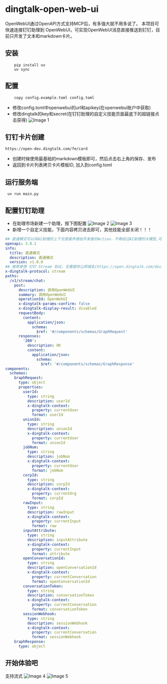 # dingtalk-open-web-ui
OpenWebUI通过OpenAPI方式支持MCP后，有多强大就不用多说了。
本项目可快速连接钉钉助理到 OpenWebUI，可实现OpenWebUI消息直接推送到钉钉，目前只开发了文本和markdown卡片。
## 安装
``` shell
    pip install uv
    uv sync
```
## 配置
```
    copy config.example.toml config.toml
```
* 修改config.toml中openwebui的url和apikey(在openwebui账户中获取)
* 修改dingtalk的key和secret(在钉钉助理的自定义技能页面最底下的超链接点击获得)
![Image 1](images/7483B15B730874A9909A147E4755E5A3.png)

## 钉钉卡片创建
    https://open-dev.dingtalk.com/fe/card
* 创建时候使用最基础的markdown模板即可，然后点击右上角的保存、发布
* 返回到卡片列表拷贝卡片模板ID, 加入到config.toml

## 运行服务端
``` shell
 uv run main.py
```
## 配置钉钉助理
* 在助理市场新建一个助理，按下图配置
![Image 2](images/60F62209D1AEE3B03F36F727CCEBBC11.png)
![Image 3](images/251A6B51AE77E566D764E78C583C9C62.png)
* 新增一个自定义技能，下面内容拷贝进去即可，其他技能全部关闭！！！
``` yaml
## 直通模式可以将AI助理的上下文直接传递给开发者的Action，不再经过AI助理的大模型,可参考文档(https://opensource.dingtalk.com/developerpedia/docs/explore/tutorials/assistant_ability/passthrough_mode/java/intro)
openapi: 3.0.1
info:
  title: 直通模式
  description: 直通模式
  version: v1.0.0
## 推荐使用 钉钉 Stream 协议，无需提供公网域名(https://open.dingtalk.com/document/ai-dev/actions-advanced-settings#dc65a46ae9nis)
x-dingtalk-protocol: stream
paths:
  /v1/stream/chat:
    post:
      description: 调用OpenWebUI
      summary: 调用OpenWebUI
      operationId: OpenWebUI
      x-dingtalk-params-confirm: false
      x-dingtalk-display-result: disabled
      requestBody:
        content:
          application/json:
            schema:
              $ref: '#/components/schemas/GraphRequest'
      responses:
        '200':
          description: OK
          content:
            application/json:
              schema:
                $ref: '#/components/schemas/GraphResponse'
components:
  schemas:
    GraphRequest:
      type: object
      properties:
        userId:
          type: string
          description: userId
          x-dingtalk-context:
            property: currentUser
            format: userId
        unionId:
          type: string
          description: unionId
          x-dingtalk-context:
            property: currentUser
            format: unionId
        jobNum:
          type: string
          description: jobNum
          x-dingtalk-context:
            property: currentUser
            format: jobNum
        corpId:
          type: string
          description: corpId
          x-dingtalk-context:
            property: currentOrg
            format: corpId
        rawInput:
          type: string
          description: rawInput
          x-dingtalk-context:
            property: currentInput
            format: raw
        inputAttribute:
          type: string
          description: inputAttribute
          x-dingtalk-context:
            property: currentInput
            format: attribute
        openConversationId:
          type: string
          description: openConversationId
          x-dingtalk-context:
            property: currentConversation
            format: openConversationId
        conversationToken:
          type: string
          description: conversationToken
          x-dingtalk-context:
            property: currentConversation
            format: conversationToken
        sessionWebhook:
          type: string
          description: sessionWebhook
          x-dingtalk-context:
            property: currentConversation
            format: sessionWebhook
    GraphResponse:
      type: object
```

## 开始体验吧
支持流式
![Image 4](images/3FFDBE59AB82BB217E461C7F146FDAAE.jpg)
![Image 5](images/461EDEABDDA87D205C9DBA7C798B16B5.jpg)
